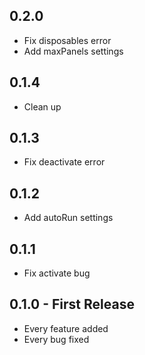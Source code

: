 ## 0.2.0
* Fix disposables error
* Add maxPanels settings

## 0.1.4
* Clean up

## 0.1.3
* Fix deactivate error

## 0.1.2
* Add autoRun settings

## 0.1.1
* Fix activate bug

## 0.1.0 - First Release
* Every feature added
* Every bug fixed
